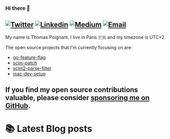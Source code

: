 ### Hi there 👋
[![Twitter](https://img.shields.io/twitter/follow/thomaspoignant?label=Twitter&style=social)](https://twitter.com/thomaspoignant)
[![Linkedin](https://img.shields.io/badge/LinkedIn--_.svg?style=social&logo=linkedin)](https://www.linkedin.com/in/poignantthomas/)
[![Medium](https://img.shields.io/badge/medium--_.svg?style=social&logo=medium)](https://thomaspoignant.medium.com/)
[![Email](https://img.shields.io/badge/email--_.svg?logo=Gmail&style=social)](mailto:thomas.poignant@gmail.com)
-----------

My name is Thomas Poignant. I live in Paris 🇫🇷 and my timezone is UTC+2.

The open source projects that I'm currently focusing on are:
- [go-feature-flag](https://github.com/thomaspoignant/go-feature-flag)
- [scim-patch](https://github.com/thomaspoignant/scim-patch)
- [scim2-parse-filter](https://github.com/thomaspoignant/scim2-parse-filter)
- [mac-dev-setup](https://github.com/thomaspoignant/mac-dev-setup)

If you find my open source contributions valuable, please consider [sponsoring me on GitHub](https://github.com/sponsors/thomaspoignant/).
-----------

# 📚 Latest Blog posts
<!-- BLOG-POST-LIST:START -->
<!-- BLOG-POST-LIST:END -->
